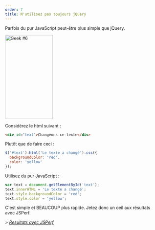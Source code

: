 ```yaml
---
order: 7
title: N'utilisez pas toujours jQuery
---
```


Parfois du pur JavaScript peut-être plus simple que jQuery.

<div class="img-right">
  <img id="geek-6" class="icos-geek" src="http://browserdiet.com/en/assets/img/6.png" alt="Geek #6" width="156" height="275" />
</div>

Considérez le html suivant :

```html
<div id="text">Changeons ce texte</div>
```

Plutôt que de faire ceci :

```js
$('#text').html('Le texte a changé').css({
  backgroundColor: 'red',
  color: 'yellow'
});
```

Utilisez du pur JavaScript :

```js
var text = document.getElementById('text');
text.innerHTML = 'Le texte a changé';
text.style.backgroundColor = 'red';
text.style.color = 'yellow';
```

C'est simple et BEAUCOUP plus rapide. Jetez donc un oeil aux résultats avec JSPerf.

*> [Resultats avec JSPerf](http://jsperf.com/jquery-vs-javascript-performance-text)*
